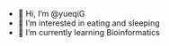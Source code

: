 - 👋 Hi, I’m @yueqiG
- 👀 I’m interested in eating and sleeping
- 🌱 I’m currently learning Bioinformatics


<!---
yueqiG/yueqiG is a ✨ special ✨ repository because its `README.md` (this file) appears on your GitHub profile.
You can click the Preview link to take a look at your changes.
--->
<!---so this will not appear?--->
